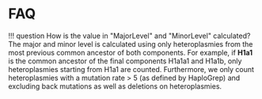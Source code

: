 # FAQ

!!! question
	How is the value in "MajorLevel" and "MinorLevel" calculated?  
	The major and minor level is calculated using only heteroplasmies from the most previous common ancestor of both components. For example, if **H1a1** is the 	common ancestor of the final components H1a1a1 and H1a1b, only heteroplasmies starting from H1a1 are counted. Furthermore, we only count heteroplasmies with a 	mutation rate > 5 (as defined by HaploGrep) and excluding back mutations as well as deletions on heteroplasmies.